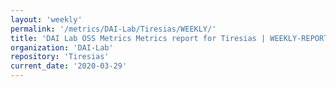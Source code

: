 ```yaml
---
layout: 'weekly'
permalink: '/metrics/DAI-Lab/Tiresias/WEEKLY/'
title: 'DAI Lab OSS Metrics Metrics report for Tiresias | WEEKLY-REPORT-2020-03-29'
organization: 'DAI-Lab'
repository: 'Tiresias'
current_date: '2020-03-29'
---
```

